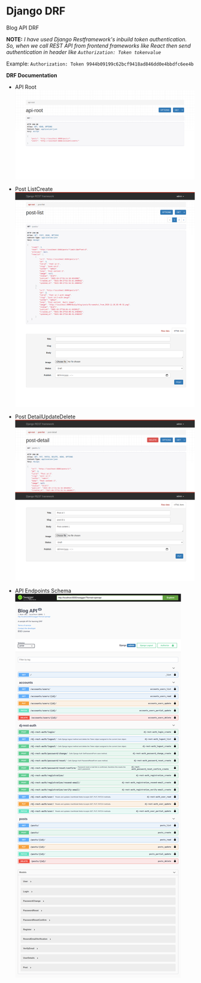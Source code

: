 # Django DRF

Blog API DRF

**NOTE:**
_I have used Django Restframework's inbuild token authentication. So, when we call REST API from frontend frameworks like React then send authentication in header like `Authorization: Token tokenvalue`_

Example: `Authorization: Token 9944b09199c62bcf9418ad846dd0e4bbdfc6ee4b`

**DRF Documentation**

- API Root
  ![alt text](https://github.com/SheraramPrajapat1998/Django-DRF-BlogAPI/blob/master/screenshots/api-root.png?raw=true)

- Post ListCreate
  ![alt text](https://github.com/SheraramPrajapat1998/Django-DRF-BlogAPI/blob/master/screenshots/post-list.png?raw=true)

- Post DetailUpdateDelete
  ![alt text](https://github.com/SheraramPrajapat1998/Django-DRF-BlogAPI/blob/master/screenshots/post-detail.png?raw=true)

- API Endpoints Schema
  ![alt text](https://github.com/SheraramPrajapat1998/Django-DRF-BlogAPI/blob/master/screenshots/swagger_doc.png?raw=true)

